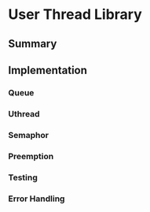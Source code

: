 # User Thread Library
## Summary


## Implementation


### Queue

### Uthread

### Semaphor

### Preemption

### Testing

### Error Handling
